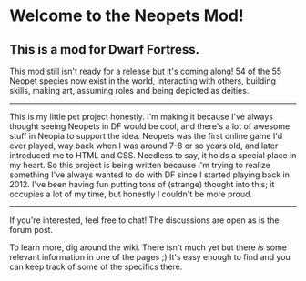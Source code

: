 # Welcome to the Neopets Mod!


## This is a mod for Dwarf Fortress.
This mod still isn't ready for a release but it's coming along! 54 of the 55 Neopet species now exist in the world, interacting with others, building skills, making art, assuming roles and being depicted as deities. 


***
This is my little pet project honestly. I'm making it because I've always thought seeing Neopets in DF would be cool, and there's a lot of awesome stuff in Neopia to support the idea. Neopets was the first online game I'd ever played, way back when I was around 7-8 or so years old, and later introduced me to HTML and CSS. Needless to say, it holds a special place in my heart. So this project is being written because I'm trying to realize something I've always wanted to do with DF since I started playing back in 2012. I've been having fun putting tons of (strange) thought into this; it occupies a lot of my time, but honestly I couldn't be more proud.
***


If you're interested, feel free to chat! The discussions are open as is the forum post. 

To learn more, dig around the wiki. There isn't much yet but there _is_ some relevant information in one of the pages ;) It's easy enough to find and you can keep track of some of the specifics there.  
